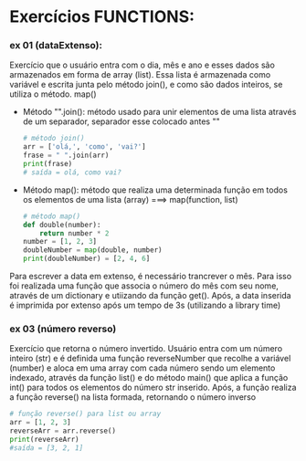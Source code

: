 # Exercícios FUNCTIONS:

### ex 01 (dataExtenso):
Exercício que o usuário entra com o dia, mês e ano e esses dados são armazenados em forma de array (list).
Essa lista é armazenada como variável e escrita junta pelo método join(), e como são dados inteiros, se utiliza o método. 
map()
<ul>
<li>Método "".join(): método usado para unir elementos de uma lista através de um separador, separador esse colocado antes ""</li>

```python
# método join()
arr = ['olá,', 'como', 'vai?']
frase = " ".join(arr)
print(frase)
# saída = olá, como vai?
```
<li>Método map(): método que realiza uma determinada função em todos os elementos de uma lista (array) ===> map(function, list)</li>

```python
# método map()
def double(number):
    return number * 2
number = [1, 2, 3]
doubleNumber = map(double, number)
print(doubleNumber) = [2, 4, 6]
```
</ul>
Para escrever a data em extenso, é necessário trancrever o mês. Para isso foi realizada uma função que associa o número do mês com seu nome, através de um dictionary e utiizando da função get().
Após, a data inserida é imprimida por extenso após um tempo de 3s (utilizando a library time)

### ex 03 (número reverso)
Exercício que retorna o número invertido.
Usuário entra com um número inteiro (str) e é definida uma função reverseNumber que recolhe a variável (number) e aloca em uma array com cada número sendo um elemento indexado, através da função list() e do método main() que aplica a função int() para todos os elementos do número str inserido. 
Após, a função realiza a função reverse() na lista formada, retornando o número inverso
```python 
# função reverse() para list ou array
arr = [1, 2, 3]
reverseArr = arr.reverse()
print(reverseArr)
#saída = [3, 2, 1]
```
